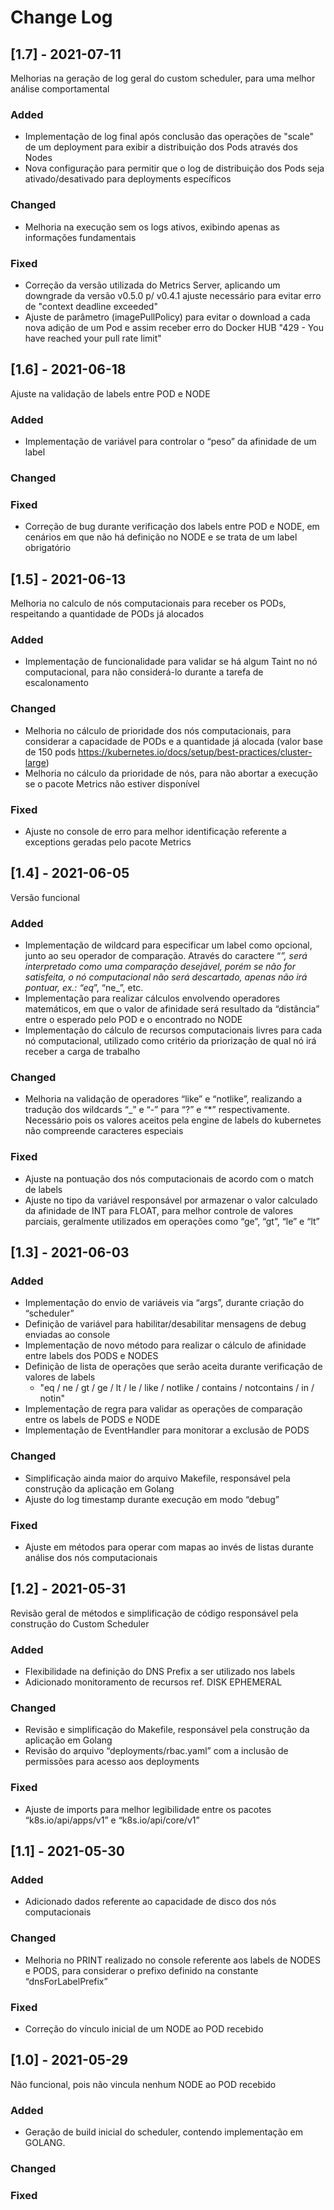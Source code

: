 # Change Log

## [1.7] - 2021-07-11

Melhorias na geração de log geral do custom scheduler, para uma melhor análise comportamental

### Added
- Implementação de log final após conclusão das operações de "scale" de um deployment para exibir a distribuição dos Pods através dos Nodes
- Nova configuração para permitir que o log de distribuição dos Pods seja ativado/desativado para deployments específicos

### Changed
- Melhoria na execução sem os logs ativos, exibindo apenas as informações fundamentais

### Fixed
- Correção da versão utilizada do Metrics Server, aplicando um downgrade da versão v0.5.0 p/ v0.4.1 ajuste necessário para evitar erro de "context deadline exceeded"
- Ajuste de parâmetro (imagePullPolicy) para evitar o download a cada nova adição de um Pod e assim receber erro do Docker HUB "429 - You have reached your pull rate limit"

## [1.6] - 2021-06-18

Ajuste na validação de labels entre POD e NODE

### Added
- Implementação de variável para controlar o “peso” da afinidade de um label

### Changed

### Fixed
- Correção de bug durante verificação dos labels entre POD e NODE, em cenários em que não há definição no NODE e se trata de um label obrigatório

## [1.5] - 2021-06-13

Melhoria no calculo de nós computacionais para receber os PODs, respeitando a quantidade de PODs já alocados

### Added

- Implementação de funcionalidade para validar se há algum Taint no nó computacional, para não considerá-lo durante a tarefa de escalonamento

### Changed

- Melhoria no cálculo de prioridade dos nós computacionais, para considerar a capacidade de PODs e a quantidade já alocada (valor base de 150 pods https://kubernetes.io/docs/setup/best-practices/cluster-large)
- Melhoria no cálculo da prioridade de nós, para não abortar a execução se o pacote Metrics não estiver disponível
### Fixed

- Ajuste no console de erro para melhor identificação referente a exceptions geradas pelo pacote Metrics

## [1.4] - 2021-06-05
  
Versão funcional
 
### Added

- Implementação de wildcard para especificar um label como opcional, junto ao seu operador de comparação. Através do caractere “_”, será interpretado como uma comparação desejável, porém se não for satisfeita, o nó computacional não será descartado, apenas não irá pontuar, ex.: “eq_”, “ne_”, etc.
- Implementação para realizar cálculos envolvendo operadores matemáticos, em que o valor de afinidade será resultado da “distância” entre o esperado pelo POD e o encontrado no NODE
- Implementação do cálculo de recursos computacionais livres para cada nó computacional, utilizado como critério da priorização de qual nó irá receber a carga de trabalho
### Changed
  
- Melhoria na validação de operadores “like” e “notlike”, realizando a tradução dos wildcards “_” e “-” para “?” e “*” respectivamente. Necessário pois os valores aceitos pela engine de labels do kubernetes não compreende caracteres especiais
 
### Fixed

- Ajuste na pontuação dos nós computacionais de acordo com o match de labels
- Ajuste no tipo da variável responsável por armazenar o valor calculado da afinidade de INT para FLOAT, para melhor controle de valores parciais, geralmente utilizados em operações como “ge”, “gt”, “le” e “lt”

## [1.3] - 2021-06-03
 
### Added

- Implementação do envio de variáveis via “args”, durante criação do “scheduler”
- Definição de variável para habilitar/desabilitar mensagens de debug enviadas ao console
- Implementação de novo método para realizar o cálculo de afinidade entre labels dos PODS e NODES
- Definição de lista de operações que serão aceita durante verificação de valores de labels
  - "eq / ne / gt / ge / lt / le / like / notlike / contains / notcontains / in / notin"
- Implementação de regra para validar as operações de comparação entre os labels de PODS e NODE
- Implementação de EventHandler para monitorar a exclusão de PODS

### Changed

- Simplificação ainda maior do arquivo Makefile, responsável pela construção da aplicação em Golang
- Ajuste do log timestamp durante execução em modo “debug”

### Fixed

- Ajuste em métodos para operar com mapas ao invés de listas durante análise dos nós computacionais

## [1.2] - 2021-05-31

Revisão geral de métodos e simplificação de código responsável pela construção do Custom Scheduler

### Added

- Flexibilidade na definição do DNS Prefix a ser utilizado nos labels
- Adicionado monitoramento de recursos ref. DISK EPHEMERAL

### Changed

- Revisão e simplificação do Makefile, responsável pela construção da aplicação em Golang
- Revisão do arquivo “deployments/rbac.yaml” com a inclusão de permissões para acesso aos deployments

### Fixed

- Ajuste de imports para melhor legibilidade entre os pacotes “k8s.io/api/apps/v1” e “k8s.io/api/core/v1”

## [1.1] - 2021-05-30
 
### Added
   
- Adicionado dados referente ao capacidade de disco dos nós computacionais

### Changed

- Melhoria no PRINT realizado no console referente aos labels de NODES e PODS, para considerar o prefixo definido na constante “dnsForLabelPrefix”
 
### Fixed

- Correção do vínculo inicial de um NODE ao POD recebido

## [1.0] - 2021-05-29
 
Não funcional, pois não vincula nenhum NODE ao POD recebido

### Added

- Geração de build inicial do scheduler, contendo implementação em GOLANG.

### Changed
 
### Fixed
